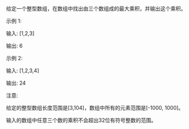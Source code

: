 给定一个整型数组，在数组中找出由三个数组成的最大乘积，并输出这个乘积。

示例 1:

输入: [1,2,3]

输出: 6

示例 2:

输入: [1,2,3,4]

输出: 24

注意:

给定的整型数组长度范围是[3,104]，数组中所有的元素范围是[-1000, 1000]。

输入的数组中任意三个数的乘积不会超出32位有符号整数的范围。

